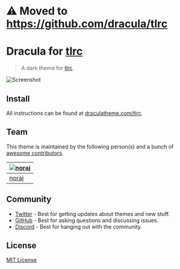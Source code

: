 # ⚠️ Moved to https://github.com/dracula/tlrc

# Dracula for [tlrc](https://github.com/tldr-pages/tlrc)

> A dark theme for [tlrc](https://github.com/tldr-pages/tlrc).

![Screenshot](./screenshot.png)

## Install

All instructions can be found at [draculatheme.com/tlrc](https://draculatheme.com/tlrc).

## Team

This theme is maintained by the following person(s) and a bunch of [awesome contributors](https://github.com/dracula/tlrc/graphs/contributors).

| [![noraj](https://github.com/noraj.png?size=100)](https://github.com/noraj) |
| ---------------------------------------------------------------------------------------- |
| [noraj](https://github.com/noraj)                                               |

## Community

- [Twitter](https://twitter.com/draculatheme) - Best for getting updates about themes and new stuff.
- [GitHub](https://github.com/dracula/dracula-theme/discussions) - Best for asking questions and discussing issues.
- [Discord](https://draculatheme.com/discord-invite) - Best for hanging out with the community.

## License

[MIT License](./LICENSE)
